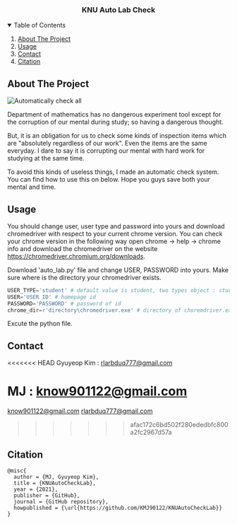 <!-- # KNUAutoCheckLab -->

<p align="center">
  <!-- <a href="https://github.com/othneildrew/Best-README-Template"> -->
    <!-- <img src="images/logo.png" alt="Logo" width="80" height="80"> -->
  </a>

  <h3 align="center">KNU Auto Lab Check</h3>

  <!-- <p align="center">
    Follow the youtube channel's paper reviews!
    <br />
    <strong>Explore the youtube channel »</strong></a>
    <br />
    <br />
    <a href="https://www.youtube.com/playlist?list=PLWKf9beHi3Tg50UoyTe6rIm20sVQOH1br">Pr12 Season 1</a>
    ·
    <a href="https://www.youtube.com/playlist?list=PLWKf9beHi3TgstcIn8K6dI_85_ppAxzB8">Season 2 </a>
    ·
    <a href="https://www.youtube.com/playlist?list=PL_skMddDjnzq1wDI3t2cH9hlK6wBBapeA">Season 3</a>
    ·
    <a href="https://www.youtube.com/playlist?list=PL0o99tZwBlrMV3QsZ4O79KjMHDhAJpAdW">Season 4</a>
  </p>
</p> -->



<!-- TABLE OF CONTENTS -->
<details open="open">
  <summary>Table of Contents</summary>
  <ol>
    <li>
      <a href="#about-the-project">About The Project</a>
      <!-- <ul>
        <li><a href="#built-with">Built With</a></li>
      </ul> -->
    </li>
    <!-- <li>
      <a href="#getting-started">Getting Started</a>
      <ul>
        <li><a href="#prerequisites">Prerequisites</a></li>
        <li><a href="#installation">Installation</a></li>
      </ul>
    </li> -->
    <li><a href="#usage">Usage</a></li>
    <!-- <li><a href="#roadmap">Roadmap</a></li>
    <li><a href="#contributing">Contributing</a></li>
    <li><a href="#license">License</a></li> -->
    <li><a href="#contact">Contact</a></li>
    <li><a href="#contact">Citation</a></li>
    <!-- <li><a href="#acknowledgements">Acknowledgements</a></li>
  </ol> -->
</details>



<!-- ABOUT THE PROJECT -->
## About The Project

<!-- [![Product Name Screen Shot][product-screenshot]](https://example.com) -->

![Automatically check all](https://github.com/KMJ901122/KNUAutoCheckLab/blob/main/auto.gif)

Department of mathematics has no dangerous experiment tool except for the corruption of our mental during study; so having a dangerous thought.

But, it is an obligation for us to check some kinds of inspection items which are "absolutely regardless of our work". Even the items are the same everyday. I dare to say it is corrupting our mental with hard work for studying at the same time.

To avoid this kinds of useless things, I made an automatic check system. You can find how to use this on below. Hope you guys save both your mental and time.





<!-- There are many great README templates available on GitHub, however, I didn't find one that really suit my needs so I created this enhanced one. I want to create a README template so amazing that it'll be the last one you ever need -- I think this is it.

Here's why:
* Your time should be focused on creating something amazing. A project that solves a problem and helps others
* You shouldn't be doing the same tasks over and over like creating a README from scratch
* You should element DRY principles to the rest of your life :smile:

Of course, no one template will serve all projects since your needs may be different. So I'll be adding more in the near future. You may also suggest changes by forking this repo and creating a pull request or opening an issue. Thanks to all the people have have contributed to expanding this template!

A list of commonly used resources that I find helpful are listed in the acknowledgements. -->


<!-- LICENSE -->
<!-- ## License

Distributed under the MIT License. See `LICENSE` for more information. -->


## Usage
You should change user, user type and password into yours and download chromedriver with respect to your current chrome version. You can check your chrome version in the following way open chrome -> help -> chrome info
and download the chromedriver on the website https://chromedriver.chromium.org/downloads.

Download 'auto_lab.py' file and change USER, PASSWORD into yours.
Make sure where is the directory your chromedriver exists.

```python
USER_TYPE='student' # default value is student, two types object : student or others
USER='USER ID' # homepage id
PASSWORD='PASSWORD' # password of id
chrome_dir=r'directory\chromedriver.exe' # directory of choremdriver.exe
```

Excute the python file.

<!-- CONTACT -->
## Contact

<<<<<<< HEAD
Gyuyeop Kim : rlarbduq777@gmail.com

MJ : know901122@gmail.com
=======
know901122@gmail.com
rlarbduq777@gmail.com
>>>>>>> afac172c6bd502f280ededbfc800a2fc2967d57a

## Citation
```
@misc{
  author = {MJ, Gyuyeop Kim},
  title = {KNUAutoCheckLab},
  year = {2021},
  publisher = {GitHub},
  journal = {GitHub repository},
  howpublished = {\url{https://github.com/KMJ90122/KNUAutoCheckLab}}
}
```
